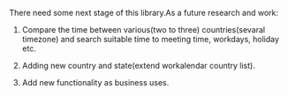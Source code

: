 There need some next stage of this library.As a future research and work:

1.  Compare the time between various(two to three) countries(sevaral timezone) and search suitable time 
    to meeting time, workdays, holiday etc.

2.  Adding new country and state(extend workalendar country list).

3.  Add new functionality as business uses.